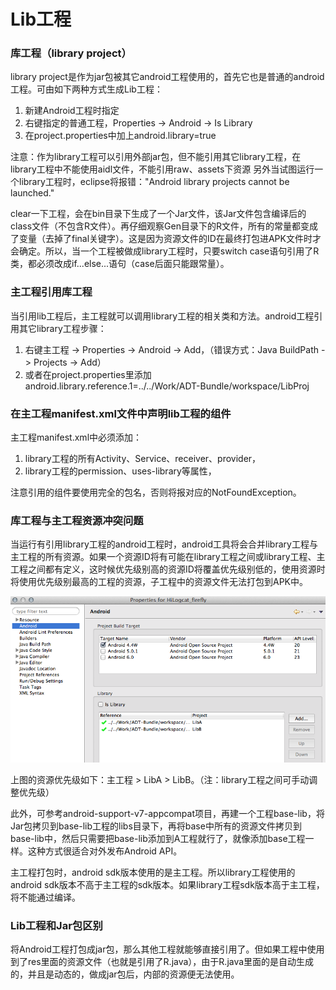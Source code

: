 Lib工程
===

### 库工程（library project）

library project是作为jar包被其它android工程使用的，首先它也是普通的android工程。可由如下两种方式生成Lib工程：

1. 新建Android工程时指定
2. 右键指定的普通工程，Properties -> Android -> Is Library
3. 在project.properties中加上android.library=true


注意：作为library工程可以引用外部jar包，但不能引用其它library工程，在library工程中不能使用aidl文件，不能引用raw、assets下资源
另外当试图运行一个library工程时，eclipse将报错："Android library projects cannot be launched."

clear一下工程，会在bin目录下生成了一个Jar文件，该Jar文件包含编译后的class文件（不包含R文件）。再仔细观察Gen目录下的R文件，所有的常量都变成了变量（去掉了final关键字）。这是因为资源文件的ID在最终打包进APK文件时才会确定。所以，当一个工程被做成library工程时，只要switch case语句引用了R类，都必须改成if...else...语句（case后面只能跟常量）。


### 主工程引用库工程

当引用lib工程后，主工程就可以调用library工程的相关类和方法。android工程引用其它library工程步骤：

1. 右键主工程 -> Properties -> Android -> Add，（错误方式：Java BuildPath -> Projects -> Add）
2. 或者在project.properties里添加android.library.reference.1=../../Work/ADT-Bundle/workspace/LibProj

### 在主工程manifest.xml文件中声明lib工程的组件

主工程manifest.xml中必须添加：

1. library工程的所有Activity、Service、receiver、provider，
2. library工程的permission、uses-library等属性，

注意引用的组件要使用完全的包名，否则将报对应的NotFoundException。

### 库工程与主工程资源冲突问题

当运行有引用library工程的android工程时，android工具将会合并library工程与主工程的所有资源。如果一个资源ID将有可能在library工程之间或library工程、主工程之间都有定义，这时候优先级别高的资源ID将覆盖优先级别低的，使用资源时将使用优先级别最高的工程的资源，子工程中的资源文件无法打包到APK中。

![lib priority](img/lib.png)

上图的资源优先级如下：主工程 > LibA > LibB。（注：library工程之间可手动调整优先级）

此外，可参考android-support-v7-appcompat项目，再建一个工程base-lib，将Jar包拷贝到base-lib工程的libs目录下，再将base中所有的资源文件拷贝到base-lib中，然后只需要把base-lib添加到A工程就行了，就像添加base工程一样。这种方式很适合对外发布Android API。

主工程打包时，android sdk版本使用的是主工程。所以library工程使用的android sdk版本不高于主工程的sdk版本。如果library工程sdk版本高于主工程，将不能通过编译。

### Lib工程和Jar包区别

将Android工程打包成jar包，那么其他工程就能够直接引用了。但如果工程中使用到了res里面的资源文件（也就是引用了R.java），由于R.java里面的是自动生成的，并且是动态的，做成jar包后，内部的资源便无法使用。
